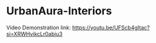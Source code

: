 # UrbanAura-Interiors



Video Demonstration link: https://youtu.be/UFScb4gItac?si=XRWHvikcLr0abiu3
